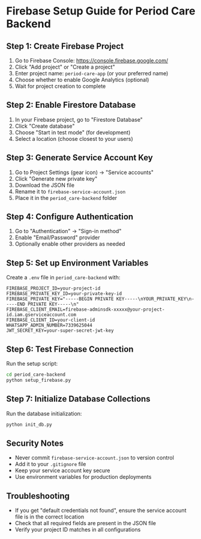 # Firebase Setup Guide for Period Care Backend

## Step 1: Create Firebase Project
1. Go to Firebase Console: https://console.firebase.google.com/
2. Click "Add project" or "Create a project"
3. Enter project name: `period-care-app` (or your preferred name)
4. Choose whether to enable Google Analytics (optional)
5. Wait for project creation to complete

## Step 2: Enable Firestore Database
1. In your Firebase project, go to "Firestore Database"
2. Click "Create database"
3. Choose "Start in test mode" (for development)
4. Select a location (choose closest to your users)

## Step 3: Generate Service Account Key
1. Go to Project Settings (gear icon) → "Service accounts"
2. Click "Generate new private key"
3. Download the JSON file
4. Rename it to `firebase-service-account.json`
5. Place it in the `period_care-backend` folder

## Step 4: Configure Authentication
1. Go to "Authentication" → "Sign-in method"
2. Enable "Email/Password" provider
3. Optionally enable other providers as needed

## Step 5: Set up Environment Variables
Create a `.env` file in `period_care-backend` with:
```
FIREBASE_PROJECT_ID=your-project-id
FIREBASE_PRIVATE_KEY_ID=your-private-key-id
FIREBASE_PRIVATE_KEY="-----BEGIN PRIVATE KEY-----\nYOUR_PRIVATE_KEY\n-----END PRIVATE KEY-----\n"
FIREBASE_CLIENT_EMAIL=firebase-adminsdk-xxxxx@your-project-id.iam.gserviceaccount.com
FIREBASE_CLIENT_ID=your-client-id
WHATSAPP_ADMIN_NUMBER=7339625044
JWT_SECRET_KEY=your-super-secret-jwt-key
```

## Step 6: Test Firebase Connection
Run the setup script:
```bash
cd period_care-backend
python setup_firebase.py
```

## Step 7: Initialize Database Collections
Run the database initialization:
```bash
python init_db.py
```

## Security Notes
- Never commit `firebase-service-account.json` to version control
- Add it to your `.gitignore` file
- Keep your service account key secure
- Use environment variables for production deployments

## Troubleshooting
- If you get "default credentials not found", ensure the service account file is in the correct location
- Check that all required fields are present in the JSON file
- Verify your project ID matches in all configurations